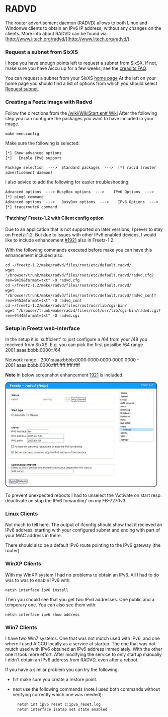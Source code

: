 RADVD
=====

The router advertisement daemon (RADVD) allows to both Linux and
Windonws clients to obtain an IPv6 IP address, without any changes on
the clients.
More info about RADVD can be found via:
[http://www.litech.org/radvd/](http://www.litech.org/radvd/)

### Request a subnet from SixXS

I hope you have enough points left to request a subnet from SixSX.
If not, make sure you have Aiccu up for a few weeks, see the
[creadits
FAQ](http://www.sixxs.net/faq/account/?faq=credits).

You can request a subnet from your SixXS [home
page](https://www.sixxs.net/home/)
At the left on your home page you should find a list of options from
which you should select [Request
subnet](https://www.sixxs.net/home/requestsubnet/).

### Creating a Feetz Image with Radvd

Follow the directions from the [/wiki/WikiStart.en#
Wiki](../index.en.html#%20Wiki)
After the following step you can configure the packages you want to have
included in your image.

```
make menuconfig
```

Make sure the following is selected:

```
[*] Show advanced options
[*]   Enable IPv6 support
```

```
Package selection  --->  Standard packages  --->  [*] radvd (router advertisement daemon)
```

I also advice to add the following for easier troubleshooting:

```
Advanced options  ---> BusyBox options  --->    IPv6 Options  --->   [*] ping6 command
Advanced options  --->   BusyBox options  --->    IPv6 Options  --->   [*] traceroute6 command
```

#### 'Patching' Freetz-1.2 with Client config option

Due to an application that is not supported on later versions, I prever
to stay on Freetz-1.2.
But due to issues with other IPv6 enabled devices, I would like to
include enhancement [#1921](https://trac.boxmatrix.info/freetz-ng/ticket/1921) also in Freetz-1.2.

With the following commands executed before make you can have this
enhancement included also:

```
cd ~/freetz-1.2/make/radvd/files/root/etc/default.radvd/
wget "/browser/trunk/make/radvd/files/root/etc/default.radvd/radvd.cfg?rev=9419&format=txt" -O radvd.cfg
cd ~/freetz-1.2/make/radvd/files/root/etc/default.radvd/
wget "/browser/trunk/make/radvd/files/root/etc/default.radvd/radvd_conf?rev=9453&format=txt" -O radvd_conf
cd ~/freetz-1.2/make/radvd/files/root/usr/lib/cgi-bin/
wget "/browser/trunk/make/radvd/files/root/usr/lib/cgi-bin/radvd.cgi?rev=9444&format=txt" -O radvd.cgi
```

### Setup in Freetz web-interface

In the setup it is 'sufficient' to just configure a /64 from your /48
you received from SixXS. E.g. you can pick the first possilbe /64 range
2001:aaaa:bbbb:0000::/64

Network range - 2001:aaaa:bbbb:0000:0000:0000:0000:0000 -
2001:aaaa:bbbb:0000:ffff:ffff:ffff:ffff

**Note** In below screenshot enhancement [1921](https://trac.boxmatrix.info/freetz-ng/ticket/1921) is
included.

[![Howto setup radvd](../../docs/screenshots/236_md.jpg)](../../docs/screenshots/236.jpg)

To prevent unexpected reboots I had to unselect the 'Activate on start
resp. deactivate on stop the IPv6 forwarding' on my FB-7270v3.

### Linux Clients

Not much to tell here. The output of ifconfig should show that it
recieved an IPv6 address, starting with your configured subnet and
ending with part of your MAC address in there.

There should also be a default IPv6 route pointing to the IPv6 gateway
(the router).

### WinXP Clients

With my WinXP system I had no problems to obtain an IPv6. All I had to
do was to was to enable IPv6 with:

```
netsh interface ipv6 install
```

Then you should see that you get two IPv6 addresses. One public and a
temporary one.
You can also see them with:

```
netsh interface ipv6 show address
```

### Win7 Clients

I have two Win7 systems. One that was not mutch used with IPv6, and one
where I used AICCU locally as a service at startup.
The one that was not mutch used with IPv6 obtained an IPv6 address
immediately. With the other one it took more effort.
After modifying the service to only startup manually I didn't obtain an
IPv6 address from RADVD, even after a reboot.

If you have a similar problem you can try the following:

-   firt make sure you create a restore point.
-   next use the following commands (note I used both commands without
    verifying correctly which one was needed):

    ``` 
      netsh int ipv6 reset c:ipv6_reset.log
      netsh interface isatap set state enabled
    ```
